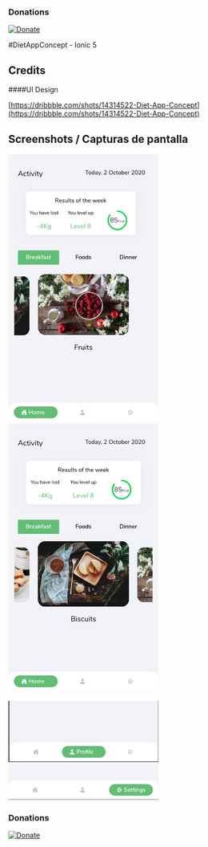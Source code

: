 ### Donations
[![Donate](https://img.shields.io/badge/Donate-PayPal-green.svg)](https://www.paypal.me/IvnAqn)

#DietAppConcept - Ionic 5

## Credits
####UI Design

[https://dribbble.com/shots/14314522-Diet-App-Concept](https://dribbble.com/shots/14314522-Diet-App-Concept)

## Screenshots / Capturas de pantalla

<p>
<img src="screenshots/1.png?raw=1" width="300" />
<img src="screenshots/2.png?raw=1" width="300" />
<br><br>
<img src="screenshots/3.png?raw=1" width="300" />
<img src="screenshots/4.png?raw=1" width="300" />
</p>


### Donations
[![Donate](https://img.shields.io/badge/Donate-PayPal-green.svg)](https://www.paypal.me/IvnAqn)

